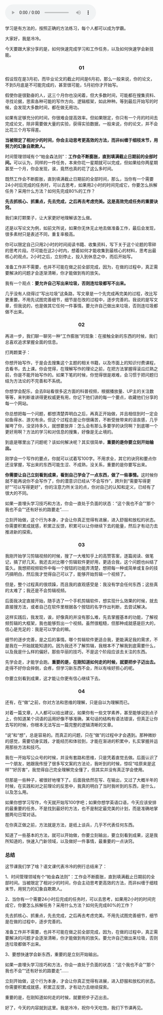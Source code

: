 <audio title="11｜如何快速完成学习和工作任务，以及快速学会新技能？" src="https://static001.geekbang.org/resource/audio/76/19/76470d4167fe0378b964yyd2c83afc19.mp3" controls="controls"></audio> 
<p>学习是有方法的，按照正确的方法练习，每个人都可以成为学霸。</p><p>大家好，我是冷冷。</p><p>今天要跟大家分享的是，如何快速完成学习和工作任务，以及如何快速学会新技能。</p><h3><center>01</center></h3><p>假设现在是3月初，而毕业论文的截止时间是6月初，那么一般来说，你的论文，不到5月底是不可能完成的，甚至很可能，5月初你才开始写。</p><p>假使你是很勤奋的人，这三个月你也没闲着，但大多数时间，可能都在搜集资料、寻找论据，思索各种可能的写作方向、逻辑框架，如此种种。等到最后开始写的时候，会发现大多数时间，都在做无用功。</p><p>如果有足够充分的时间，你很难会提高效率。但如果限定，你只有一个月的时间去完成论文，除非需要做大量的实验，获得实验数据，一般来说，你的论文，并不会比花三个月写得差。</p><p><strong>当被限定了相对少的时间，你会主动思考更高效的方法，而非纠缠于细枝末节，用努力的幻象自欺欺人。</strong></p><p>时间管理领域有个“帕金森法则”：<strong>工作会不断膨胀，直到填满截止日期前的全部时间。</strong>可以认为，同样的一件任务，本来你花一星期就可以完成，但如果给你两星期甚至一个月，你会发现，诶，竟然也真的花了这么多时间。</p><p>既然工作会不断膨胀，直到填满截止日期前的全部时间，那么，当你有一个需要24小时后完成的任务时，可以去思考，如果用2小时的时间完成它，你要怎么拆解任务？采用什么方法？如何先完成80%的工作？</p><!-- [[[read_end]]] --><p><strong>先去抓核心、抓重点，先去完成，之后再去考虑完美。这是高效完成任务的重要诀窍。</strong></p><p>我们来打颗栗子，让大家更好地理解该怎么做。</p><p>还是以写论文为例，如前文所说，如果你无休无止地去做准备工作，最后会发现，很多素材只是表述不同，重复率极高。</p><p>你可以限定自己只用2小时的时间阅读书籍、收集资料，写下关于这个论题的零碎的思考片段。尽可能在这2小时内，想着如何才能收集到最核心的材料，思考出最核心的观点。2小时之后，立刻停止，投入到休息之中，而后开始写。</p><p>准备工作并不需要，也并不可能在做之前全部完成，因为，在做的过程中，真正需要解决的问题才会逐渐清晰，你才能做到有的放矢。</p><p>我有一个观点：<strong>要允许自己写出来垃圾，否则连垃圾都写不出来。</strong></p><p>几乎没有人绕得过“写出垃圾”这条路，写文章是一个先完成再完美的过程，改比写更重要。不用先试图完善细节，细节是在改的过程中，逐步完善的。我说的是写文章，但我说的，也是做其它任何一件事情。要允许自己做出来垃圾，否则连垃圾都做不出来。</p><h3><center>02</center></h3><p>再进一步，我们聊一聊另一种“工作膨胀”的现象：在接触全新的东西的时候，我们总喜欢追求掌握全面的信息。</p><p>打两颗栗子：</p><p>你想开始写作，于是会去搜集这个主题的相关书籍，以及市面上的知识付费课程，去看书，去上课。你会觉得，在理解写作的理论之前，在把方法掌握得滚瓜烂熟之前，你是不能开始写作的。如果下笔的时候，你觉得很是艰难，会习惯于把问题归结为方法论的不完善和不系统。</p><p>你想学会配乐，会去B站看很多这方面的科普视频，根据播放量、UP主的关注数等等，来判断谁讲得更权威更有用，你记下他们讲的每一个要点，收藏他们分享的每一个网站。</p><p>你总想把每一个问题，都想清楚弄明白之后，再真正开始做，并且相信到时一定会如鱼得水、游刃有余。但这个过程总是让你很痛苦，不断受挫带来的沮丧感，几乎摧垮了你，没坚持多久，就想要放弃：怎么会有那么多要学的诀窍啊？到底哪一个更好用啊？方法的学习和对信息的搜集，好像是无止境的。</p><p>到底是哪里出了问题呢？该如何解决呢？其实很简单，<strong>重要的是你要立刻开始输出。</strong></p><p>刚学会一个写作的要点，你就可以试着写100字。不用求全，其它的诀窍和要点你还没掌握，写出来的东西可能生涩、不成熟，没关系，重要的是你要写出来。</p><p><strong>你需要让自己立刻看到成果，看到自己学会了一点东西，做了一些事情。</strong>这时候你就不能再说你不会写作了，你的潜意识已经从“不会写作”，跨升到“需要写得更好”“可以写得更好”，你的注意力所关注的点，你对自己的认知和定义，已经有了很大的不同。</p><p>如果一直埋头学习技巧和方法，你会一直处于负面的状态：“这个我也不会”“那个我也不会”“还有好长的路要走”……</p><p>立刻开始做，这个行为本身，才会让你真正觉得有进展，进入舒服和放松的状态。你需要积累成就感，积累正反馈，积累可以让你继续下去的能量，然后才有动力去推进新的探索。</p><h3><center>03</center></h3><p>我刚开始学习剪辑视频的时候，搜了一大堆知乎上的高赞答案，逐篇阅读、做笔记，搞了好几天。我还去对比哪个剪辑软件更好用，更适合我，这个问题也纠结了蛮久。我想把视频软件中每一个按钮的功能弄清楚，想把每一种或简单或复杂的技巧搞明白，然后我才觉得自己可以了，能够开始剪辑一个视频了。</p><p>但是，整个过程真的很烦躁，而且我的直观感受是：我没有学会任何东西；这些真的太难了；我还是不会剪辑视频。</p><p>后面我决定直接开始，随手选了一个手机剪辑软件，想实现什么效果的时候，就去直接搜方法，或者自己在软件里根据各个按钮的名字作出判断，去尝试解决。</p><p>这样实践后，我发现，诶，好像真的并没有那么难，先去掌握基本的功能，了解视频剪辑的大框架，我也能够剪出一个视频。虽然很粗糙，但那种成就感是巨大的，信心是充足的：我是可以学会的嘛。</p><p>细节的逐步完善，是之后的事情。哪个剪辑软件更适合我，更能满足我的需求，不是我在一开始就能知道的。因为我还不了解剪辑，我根本不了解我到底需要什么，以及我是什么样的偏好。那些华丽的技巧，不是这个阶段应该去关注的东西。</p><p>先学会走，才能学会跑。<strong>重要的是，在刚知道如何走的时候，就要把步子迈出去。</strong>走得不好你会摔倒，会疼，但学习新东西不会，所以有啥好担心的呢。</p><p>你要立刻看到成果，这才能让你更有信心继续下去。</p><h3><center>04</center></h3><p>还有，在“做”之前，你对方法和思维的理解，只是自以为理解而已。</p><p>对着一篇文章，人人都可以给出建议，如果你有一些文学素养，甚至能够说到点子上，你知道某个词语的运用好像不够准确，某句话的结构有语法错误，但真正让你去写的时候，你根本无法写出一篇完整的逻辑清晰的文章。</p><p>“说”和“想”，总是容易的。而真正的问题，只在“做”的过程中才会遇到。那种微妙的感觉，需要切身实践，才能经历和体验到，才能在渐进的积累中，扎实掌握并运用那些方法和技巧。</p><p>我在一开始写公众号的时候，并没有套路和思维，只是凭着直觉去做。后面认识了一个朋友，她跟我传授了很多写文案的方法论，我听到的时候，惊叹“哇原来是这样”“好厉害”，我觉得自己完全理解完全懂了，但其实并没有真正学会使用。</p><p>但那是一些种子，被很好地埋下了。后面我依然在写、在输出，又过了大概半年的时候，在实践和对之前理论的反思中，我真的明白了当时我听到的东西，是什么，以及怎么用。</p><p>如果你想学习写作，今天就开始写100字吧；如果你想学英语口语，今天应该安排的最重要的任务，不是找到最好的方法，也不是制定最完美的计划，而是准确地掌握两句日常对话。</p><p>在你真正做之前，方法就是方法，是纸上谈兵，几乎不代表任何东西。</p><p>知道了一些基本的方法，就可以开始做，你要立刻输出，要立刻看到成果，这是我所知道的，快速入门新领域，以及做好一件事情，最重要的一点诀窍。</p><h3>总结</h3><p>这节课我们学了啥？语文课代表冷冷的例行总结来了：</p><p>1、时间管理领域有个“帕金森法则”：工作会不断膨胀，直到填满截止日期前的全部时间。当被限定了相对少的时间，你会主动思考更高效的方法，而非纠缠于细枝末节，用努力的幻象自欺欺人。</p><p>2、当你有一个需要24小时后完成的任务时，可以去思考，如果用2小时的时间完成它，你要怎么拆解任务？采用什么方法？如何先完成80%的工作？</p><p>先去抓核心、抓重点，先去完成，之后再去考虑完美。不用先试图完善细节，细节是在做的过程中，逐步完善的。</p><p>准备工作并不需要，也并不可能在做之前全部完成，因为，在做的过程中，真正需要解决的问题才会逐渐清晰，你才能做到有的放矢。要允许自己做出来垃圾，否则连垃圾都做不出来。</p><p>3、要想快速学会新东西，重要的是立刻开始输出。</p><p>如果一直埋头学习技巧和方法，你会一直处于负面的状态：“这个我也不会”“那个我也不会”“还有好长的路要走”……</p><p>立刻开始做，这个行为本身，才会让你真正觉得有进展，进入舒服和放松的状态。你需要积累成就感，积累正反馈，才有动力去继续探索。</p><p>重要的是，在刚知道如何走的时候，就要把步子迈出去。</p><p>好了，今天的内容就到这里。我是冷冷，祝你今天吃饱，我们下节课再见。</p>